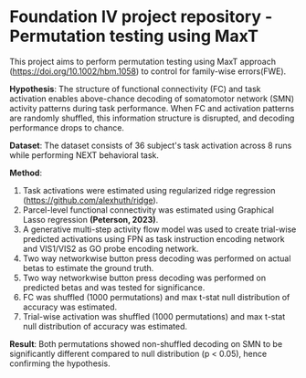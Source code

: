 # Foundation IV project repository - Permutation testing using MaxT 

This project aims to perform permutation testing using MaxT approach (https://doi.org/10.1002/hbm.1058) to control for family-wise errors(FWE).

**Hypothesis**:
The structure of functional connectivity (FC) and task activation enables above-chance decoding of somatomotor network (SMN) 
activity patterns during task performance. When FC and activation patterns are randomly shuffled, this information structure is disrupted, and 
decoding performance drops to chance.

**Dataset**: 
The dataset consists of 36 subject's task activation across 8 runs while performing NEXT behavioral task. 

**Method**:
1. Task activations were estimated using regularized ridge regression (https://github.com/alexhuth/ridge). 
2. Parcel-level functional connectivity was estimated using Graphical Lasso regression **(Peterson, 2023)**.
3. A generative multi-step activity flow model was used to create trial-wise predicted activations using FPN as 
task instruction encoding network and VIS1/VIS2 as GO probe encoding network.
4. Two way networkwise button press decoding was performed on actual betas to estimate the ground truth.
5. Two way networkwise button press decoding was performed on predicted betas and was tested for significance. 
6. FC was shuffled (1000 permutations) and max t-stat null distribution of accuracy was estimated. 
7. Trial-wise activation was shuffled (1000 permutations) and max t-stat null distribution of accuracy was estimated. 

**Result**: 
Both permutations showed non-shuffled decoding on SMN to be significantly different compared to null distribution (p < 0.05),
hence confirming the hypothesis.



